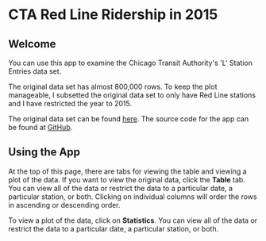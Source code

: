 # CTA Red Line Ridership in 2015

## Welcome

You can use this app to examine the Chicago Transit Authority's 'L' Station Entries data set.

The original data set has almost 800,000 rows. To keep the plot manageable, I subsetted the original data set to only have Red Line stations and I have restricted the year to 2015.

The original data set can be found [here](https://data.cityofchicago.org/Transportation/CTA-Ridership-L-Station-Entries-Daily-Totals/5neh-572f).
The source code for the app can be found at [GitHub](https://github.com/ugaliguy/Coursera-Data-Science/tree/master/Developing-Data-Products/shiny-app).

## Using the App

At the top of this page, there are tabs for viewing the table and viewing a plot of the data.
If you want to view the original data, click the **Table** tab. You can view all of the data or restrict the data to a particular date, a particular station, or both. Clicking on individual columns will order the rows in ascending or descending order.

To view a plot of the data, click on **Statistics**. You can view all of the data or restrict the data to a particular date, a particular station, or both.


<!-- ## Wishlist

* Extend this the entire data set - which covers 147 stations and the years 2001 - 2016
* Allow for information to be displayed by train line (not just by station)
* Breakdown 'Weekday' data into each day of the week  
* Calculate more statistics
 -->
